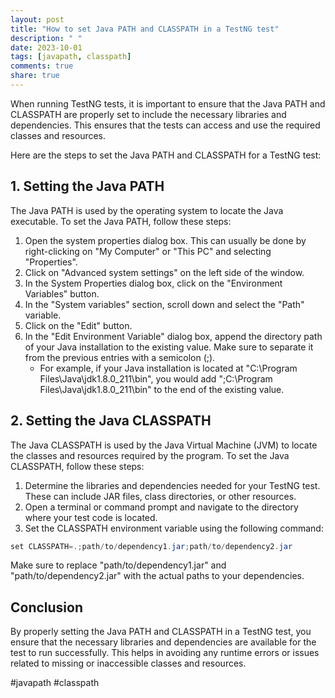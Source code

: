 ```yaml
---
layout: post
title: "How to set Java PATH and CLASSPATH in a TestNG test"
description: " "
date: 2023-10-01
tags: [javapath, classpath]
comments: true
share: true
---
```


When running TestNG tests, it is important to ensure that the Java PATH and CLASSPATH are properly set to include the necessary libraries and dependencies. This ensures that the tests can access and use the required classes and resources.

Here are the steps to set the Java PATH and CLASSPATH for a TestNG test:

## 1. Setting the Java PATH

The Java PATH is used by the operating system to locate the Java executable. To set the Java PATH, follow these steps:

1. Open the system properties dialog box. This can usually be done by right-clicking on "My Computer" or "This PC" and selecting "Properties".
2. Click on "Advanced system settings" on the left side of the window.
3. In the System Properties dialog box, click on the "Environment Variables" button.
4. In the "System variables" section, scroll down and select the "Path" variable.
5. Click on the "Edit" button.
6. In the "Edit Environment Variable" dialog box, append the directory path of your Java installation to the existing value. Make sure to separate it from the previous entries with a semicolon (;).
   - For example, if your Java installation is located at "C:\Program Files\Java\jdk1.8.0_211\bin", you would add ";C:\Program Files\Java\jdk1.8.0_211\bin" to the end of the existing value.

## 2. Setting the Java CLASSPATH

The Java CLASSPATH is used by the Java Virtual Machine (JVM) to locate the classes and resources required by the program. To set the Java CLASSPATH, follow these steps:

1. Determine the libraries and dependencies needed for your TestNG test. These can include JAR files, class directories, or other resources.
2. Open a terminal or command prompt and navigate to the directory where your test code is located.
3. Set the CLASSPATH environment variable using the following command:

```java
set CLASSPATH=.;path/to/dependency1.jar;path/to/dependency2.jar
```

Make sure to replace "path/to/dependency1.jar" and "path/to/dependency2.jar" with the actual paths to your dependencies.

## Conclusion

By properly setting the Java PATH and CLASSPATH in a TestNG test, you ensure that the necessary libraries and dependencies are available for the test to run successfully. This helps in avoiding any runtime errors or issues related to missing or inaccessible classes and resources.

#javapath #classpath